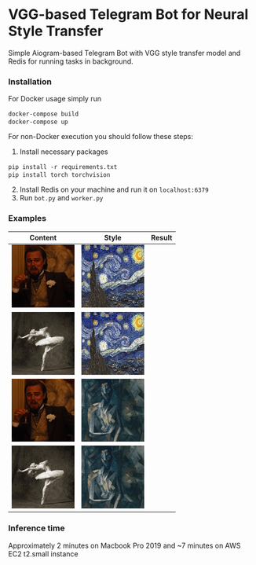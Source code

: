# VGG-based Telegram Bot for Neural Style Transfer

Simple Aiogram-based Telegram Bot with VGG style transfer model and Redis for running tasks in background.

### Installation

For Docker usage simply run

```
docker-compose build
docker-compose up
```

For non-Docker execution you should follow these steps:

1. Install necessary packages
```
pip install -r requirements.txt
pip install torch torchvision
```

2. Install Redis on your machine and run it on `localhost:6379`
3. Run `bot.py` and `worker.py`

### Examples

| Content | Style | Result |
|---------|-------|--------|
| <img src="https://github.com/noname19871/tg_style_transfer/blob/main/examples/photos/dicaprio.jpeg?raw=true" width="128" height="128"> | <img src="https://github.com/noname19871/tg_style_transfer/blob/main/examples/styles/vangogh.jpeg?raw=true" width="128" height="128">   |   |
| <img src="https://github.com/noname19871/tg_style_transfer/blob/main/examples/photos/dancing.jpeg?raw=true" width="128" height="128"> | <img src="https://github.com/noname19871/tg_style_transfer/blob/main/examples/styles/vangogh.jpeg?raw=true" width="128" height="128">   |   |
| <img src="https://github.com/noname19871/tg_style_transfer/blob/main/examples/photos/dicaprio.jpeg?raw=true" width="128" height="128"> | <img src="https://github.com/noname19871/tg_style_transfer/blob/main/examples/styles/picasso.jpeg?raw=true" width="128" height="128">   |   |
| <img src="https://github.com/noname19871/tg_style_transfer/blob/main/examples/photos/dancing.jpeg?raw=true" width="128" height="128"> | <img src="https://github.com/noname19871/tg_style_transfer/blob/main/examples/styles/picasso.jpeg?raw=true" width="128" height="128">   |   |

### Inference time

Approximately 2 minutes on Macbook Pro 2019 and ~7 minutes on AWS EC2 t2.small instance


